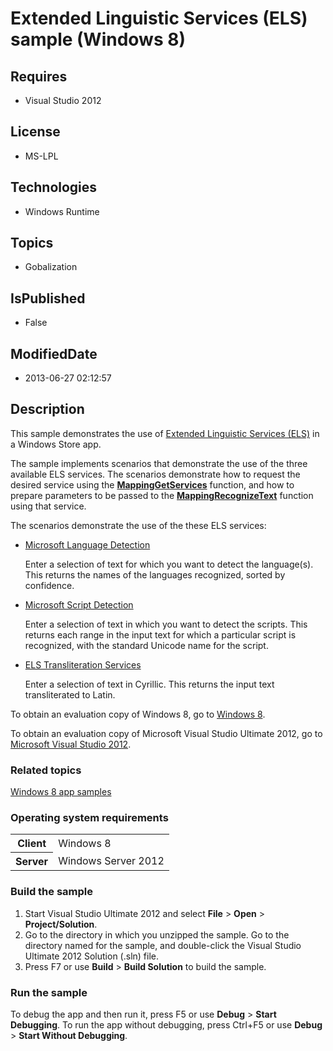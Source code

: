 # Extended Linguistic Services (ELS) sample (Windows 8)
## Requires
* Visual Studio 2012
## License
* MS-LPL
## Technologies
* Windows Runtime
## Topics
* Gobalization
## IsPublished
* False
## ModifiedDate
* 2013-06-27 02:12:57
## Description

<div id="mainSection">
<p>This sample demonstrates the use of <a href="http://msdn.microsoft.com/library/windows/apps/dd317839">
Extended Linguistic Services (ELS)</a> in a Windows Store app. </p>
<p>The sample implements scenarios that demonstrate the use of the three available ELS services. The scenarios demonstrate how to request the desired service using the
<a href="http://msdn.microsoft.com/library/windows/apps/dd319060"><b>MappingGetServices</b></a> function, and how to prepare parameters to be passed to the
<a href="http://msdn.microsoft.com/library/windows/apps/dd319063"><b>MappingRecognizeText</b></a> function using that service.</p>
<p></p>
<p>The scenarios demonstrate the use of the these ELS services:</p>
<ul>
<li><a href="http://msdn.microsoft.com/library/windows/apps/dd319066">Microsoft Language Detection</a>
<p>Enter a selection of text for which you want to detect the language(s). This returns the names of the languages recognized, sorted by confidence.</p>
</li><li><a href="http://msdn.microsoft.com/library/windows/apps/dd319067">Microsoft Script Detection</a>
<p>Enter a selection of text in which you want to detect the scripts. This returns each range in the input text for which a particular script is recognized, with the standard Unicode name for the script.</p>
</li><li><a href="http://msdn.microsoft.com/library/windows/apps/dd374080">ELS Transliteration Services</a>
<p>Enter a selection of text in Cyrillic. This returns the input text transliterated to Latin.</p>
</li></ul>
<p></p>
<p>To obtain an evaluation copy of Windows&nbsp;8, go to <a href="http://go.microsoft.com/fwlink/p/?linkid=241655">
Windows&nbsp;8</a>.</p>
<p>To obtain an evaluation copy of Microsoft Visual Studio Ultimate&nbsp;2012, go to <a href="http://go.microsoft.com/fwlink/p/?linkid=241656">
Microsoft Visual Studio&nbsp;2012</a>.</p>
<h3><a id="related_topics"></a>Related topics</h3>
<dl><dt><a href="http://go.microsoft.com/fwlink/p/?LinkID=227694">Windows 8 app samples</a>
</dt></dl>
<h3>Operating system requirements</h3>
<table>
<tbody>
<tr>
<th>Client</th>
<td><dt>Windows&nbsp;8 </dt></td>
</tr>
<tr>
<th>Server</th>
<td><dt>Windows Server&nbsp;2012 </dt></td>
</tr>
</tbody>
</table>
<h3>Build the sample</h3>
<p></p>
<ol>
<li>Start Visual Studio Ultimate&nbsp;2012 and select <b>File</b> &gt; <b>Open</b> &gt;
<b>Project/Solution</b>. </li><li>Go to the directory in which you unzipped the sample. Go to the directory named for the sample, and double-click the Visual Studio Ultimate&nbsp;2012 Solution (.sln) file.
</li><li>Press F7 or use <b>Build</b> &gt; <b>Build Solution</b> to build the sample. </li></ol>
<p></p>
<h3>Run the sample</h3>
<p>To debug the app and then run it, press F5 or use <b>Debug</b> &gt; <b>Start Debugging</b>. To run the app without debugging, press Ctrl&#43;F5 or use
<b>Debug</b> &gt; <b>Start Without Debugging</b>.</p>
</div>
